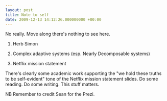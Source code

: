 ```yaml
---
layout: post
title: Note to self
date: 2009-12-13 14:12:26.000000000 +00:00
---
```

No really. Move along there's nothing to see here.

1. Herb Simon

2. Complex adaptive systems (esp. Nearly Decomposable systems)

3. Netflix mission statement

There's clearly some academic work supporting the "we hold these truths to be self-evident" tone of the Netflix mission statement slides. Do some reading. Do some writing. This stuff matters.

NB Remember to credit Sean for the Prezi.
